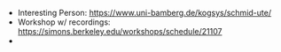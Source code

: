 - Interesting Person: https://www.uni-bamberg.de/kogsys/schmid-ute/
- Workshop w/ recordings: https://simons.berkeley.edu/workshops/schedule/21107
- 